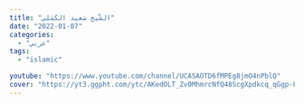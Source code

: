 ```yaml
---
title: "الشَّيخ سَعيد الكَمَلي"
date: "2022-01-07"
categories:
  - "عربي"
tags:
  - "islamic"

youtube: "https://www.youtube.com/channel/UCASAOTD6fMPEg8jmO4nPblQ"
cover: "https://yt3.ggpht.com/ytc/AKedOLT_Zv0MhmrcNfQ48ScgXpdkcq_qGgp-L3pKlVmJRQ=s88-c-k-c0x00ffffff-no-rj"
---
```

